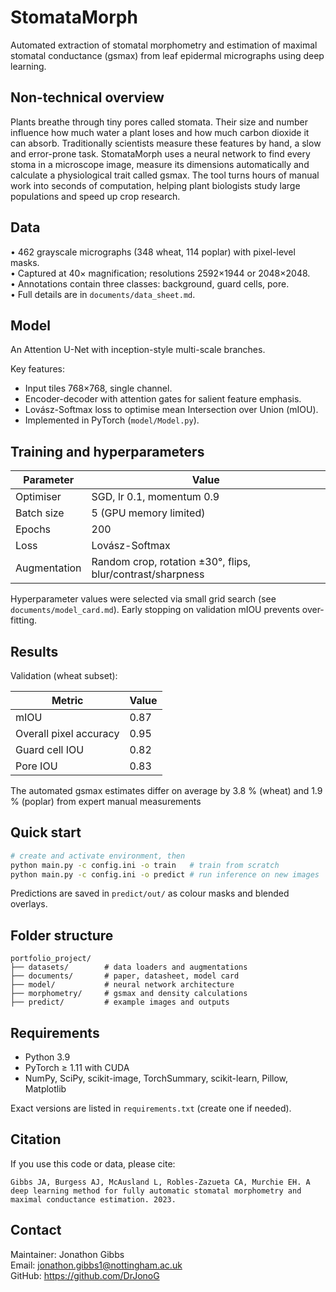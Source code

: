 # StomataMorph

Automated extraction of stomatal morphometry and estimation of maximal stomatal conductance (gsmax) from leaf epidermal micrographs using deep learning.

## Non-technical overview

Plants breathe through tiny pores called stomata. Their size and number influence how much water a plant loses and how much carbon dioxide it can absorb. Traditionally scientists measure these features by hand, a slow and error-prone task. StomataMorph uses a neural network to find every stoma in a microscope image, measure its dimensions automatically and calculate a physiological trait called gsmax. The tool turns hours of manual work into seconds of computation, helping plant biologists study large populations and speed up crop research.

## Data

• 462 grayscale micrographs (348 wheat, 114 poplar) with pixel-level masks.  
• Captured at 40× magnification; resolutions 2592×1944 or 2048×2048.  
• Annotations contain three classes: background, guard cells, pore.  
• Full details are in `documents/data_sheet.md`.

## Model

An Attention U-Net with inception-style multi-scale branches.

Key features:

- Input tiles 768×768, single channel.
- Encoder-decoder with attention gates for salient feature emphasis.
- Lovász-Softmax loss to optimise mean Intersection over Union (mIOU).
- Implemented in PyTorch (`model/Model.py`).

## Training and hyperparameters

Parameter | Value
--------- | -----
Optimiser | SGD, lr 0.1, momentum 0.9
Batch size | 5 (GPU memory limited)
Epochs | 200
Loss | Lovász-Softmax
Augmentation | Random crop, rotation ±30°, flips, blur/contrast/sharpness

Hyperparameter values were selected via small grid search (see `documents/model_card.md`). Early stopping on validation mIOU prevents over-fitting.

## Results

Validation (wheat subset):

Metric | Value
------ | -----
mIOU | 0.87
Overall pixel accuracy | 0.95
Guard cell IOU | 0.82
Pore IOU | 0.83

The automated gsmax estimates differ on average by 3.8 % (wheat) and 1.9 % (poplar) from expert manual measurements

## Quick start

```bash
# create and activate environment, then
python main.py -c config.ini -o train   # train from scratch
python main.py -c config.ini -o predict # run inference on new images
```

Predictions are saved in `predict/out/` as colour masks and blended overlays.

## Folder structure

```
portfolio_project/
├── datasets/        # data loaders and augmentations
├── documents/       # paper, datasheet, model card
├── model/           # neural network architecture
├── morphometry/     # gsmax and density calculations
├── predict/         # example images and outputs
```

## Requirements

- Python 3.9
- PyTorch ≥ 1.11 with CUDA
- NumPy, SciPy, scikit-image, TorchSummary, scikit-learn, Pillow, Matplotlib

Exact versions are listed in `requirements.txt` (create one if needed).

## Citation

If you use this code or data, please cite:

```
Gibbs JA, Burgess AJ, McAusland L, Robles-Zazueta CA, Murchie EH. A deep learning method for fully automatic stomatal morphometry and maximal conductance estimation. 2023.
```

## Contact

Maintainer: Jonathon Gibbs  
Email: jonathon.gibbs1@nottingham.ac.uk  
GitHub: https://github.com/DrJonoG

